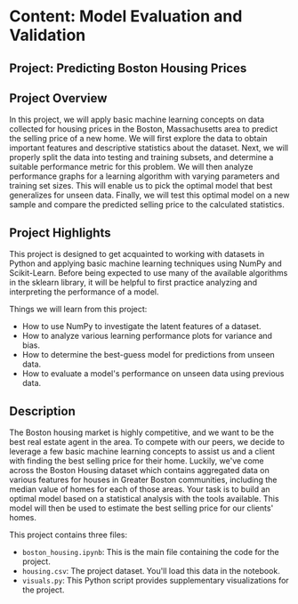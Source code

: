 # Content: Model Evaluation and Validation
## Project: Predicting Boston Housing Prices

## Project Overview
In this project, we will apply basic machine learning concepts on data collected for housing prices in the Boston, Massachusetts area to predict the selling price of a new home. We will first explore the data to obtain important features and descriptive statistics about the dataset. Next, we will properly split the data into testing and training subsets, and determine a suitable performance metric for this problem. We will then analyze performance graphs for a learning algorithm with varying parameters and training set sizes. This will enable us to pick the optimal model that best generalizes for unseen data. Finally, we will test this optimal model on a new sample and compare the predicted selling price to the calculated statistics.

## Project Highlights
This project is designed to get acquainted to working with datasets in Python and applying basic machine learning techniques using NumPy and Scikit-Learn. Before being expected to use many of the available algorithms in the sklearn library, it will be helpful to first practice analyzing and interpreting the performance of a model.

Things we will learn from this project:

- How to use NumPy to investigate the latent features of a dataset.
- How to analyze various learning performance plots for variance and bias.
- How to determine the best-guess model for predictions from unseen data.
- How to evaluate a model's performance on unseen data using previous data.

## Description
The Boston housing market is highly competitive, and we want to be the best real estate agent in the area. To compete with our peers, we decide to leverage a few basic machine learning concepts to assist us and a client with finding the best selling price for their home. Luckily, we\'ve come across the Boston Housing dataset which contains aggregated data on various features for houses in Greater Boston communities, including the median value of homes for each of those areas. Your task is to build an optimal model based on a statistical analysis with the tools available. This model will then be used to estimate the best selling price for our clients\' homes.

This project contains three files:

- `boston_housing.ipynb`: This is the main file containing the code for the project.
- `housing.csv`: The project dataset. You'll load this data in the notebook.
- `visuals.py`: This Python script provides supplementary visualizations for the project.
